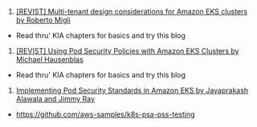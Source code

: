 
1. [[REVIST] Multi-tenant design considerations for Amazon EKS clusters by Roberto Migli](https://aws.amazon.com/blogs/containers/multi-tenant-design-considerations-for-amazon-eks-clusters/)
- Read thru' KIA chapters for basics and try this blog
1. [[REVIST] Using Pod Security Policies with Amazon EKS Clusters by Michael Hausenblas](https://aws.amazon.com/blogs/opensource/using-pod-security-policies-amazon-eks-clusters/)
- Read thru' KIA chapters for basics and try this blog
1. [Implementing Pod Security Standards in Amazon EKS by Jayaprakash Alawala and Jimmy Ray](https://aws.amazon.com/blogs/containers/implementing-pod-security-standards-in-amazon-eks/)
- https://github.com/aws-samples/k8s-psa-pss-testing